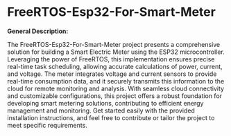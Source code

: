 # FreeRTOS-Esp32-For-Smart-Meter
**General Description:**

The FreeRTOS-Esp32-For-Smart-Meter project presents a comprehensive solution for building a Smart Electric Meter using the ESP32 microcontroller. Leveraging the power of FreeRTOS, this implementation ensures precise real-time task scheduling, allowing accurate calculations of power, current, and voltage. The meter integrates voltage and current sensors to provide real-time consumption data, and it securely transmits this information to the cloud for remote monitoring and analysis. With seamless cloud connectivity and customizable configurations, this project offers a robust foundation for developing smart metering solutions, contributing to efficient energy management and monitoring. Get started easily with the provided installation instructions, and feel free to contribute or tailor the project to meet specific requirements.
